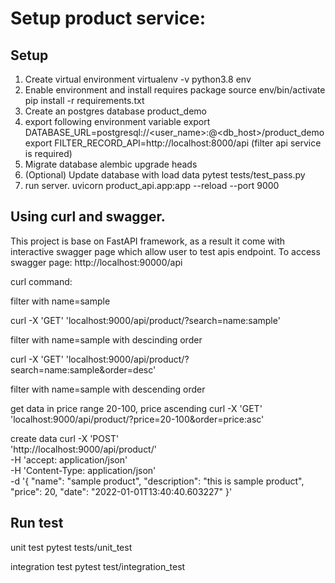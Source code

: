 # Setup product service:

## Setup
1.  Create virtual environment
virtualenv -v python3.8 env
2.  Enable environment and install requires package
source env/bin/activate
pip install -r requirements.txt
3.  Create an postgres database product_demo
4.  export following environment variable
export DATABASE_URL=postgresql://<user_name>:<password>@<db_host>/product_demo
export FILTER_RECORD_API=http://localhost:8000/api (filter api service is required)
5.  Migrate database
alembic upgrade heads
6. (Optional) Update database with load data
pytest tests/test_pass.py
7. run server.
uvicorn product_api.app:app --reload --port 9000

## Using curl and swagger.
This project is base on FastAPI framework, as a result it come with interactive swagger page
which allow user to test apis endpoint.
To access swagger page: http://localhost:90000/api

curl command:

filter with name=sample 

curl  -X 'GET' 'localhost:9000/api/product/?search=name:sample' 

filter with name=sample with descinding order

curl  -X 'GET' 'localhost:9000/api/product/?search=name:sample&order=desc' 

filter with name=sample with descending order

get data in price range 20-100, price ascending
curl  -X 'GET' 'localhost:9000/api/product/?price=20-100&order=price:asc' 

create data
curl -X 'POST' \
  'http://localhost:9000/api/product/' \
  -H 'accept: application/json' \
  -H 'Content-Type: application/json' \
  -d '{
  "name": "sample product",
  "description": "this is sample product",
  "price": 20,
  "date": "2022-01-01T13:40:40.603227"
}'


## Run test

unit test
pytest tests/unit_test

integration test
pytest test/integration_test